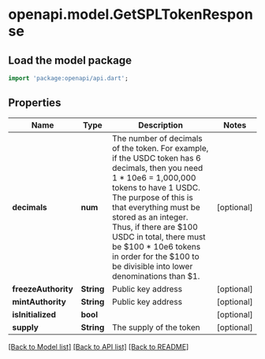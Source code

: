 # openapi.model.GetSPLTokenResponse

## Load the model package
```dart
import 'package:openapi/api.dart';
```

## Properties
Name | Type | Description | Notes
------------ | ------------- | ------------- | -------------
**decimals** | **num** | The number of decimals of the token. For example, if the USDC token has 6 decimals, then you need 1 * 10e6 = 1,000,000 tokens to have 1 USDC. The purpose of this is that everything must be stored as  an integer. Thus, if there are $100 USDC in total, there must be $100 * 10e6 tokens in order for the $100 to be divisible into lower denominations than $1.  | [optional] 
**freezeAuthority** | **String** | Public key address | [optional] 
**mintAuthority** | **String** | Public key address | [optional] 
**isInitialized** | **bool** |  | [optional] 
**supply** | **String** | The supply of the token | [optional] 

[[Back to Model list]](../README.md#documentation-for-models) [[Back to API list]](../README.md#documentation-for-api-endpoints) [[Back to README]](../README.md)


